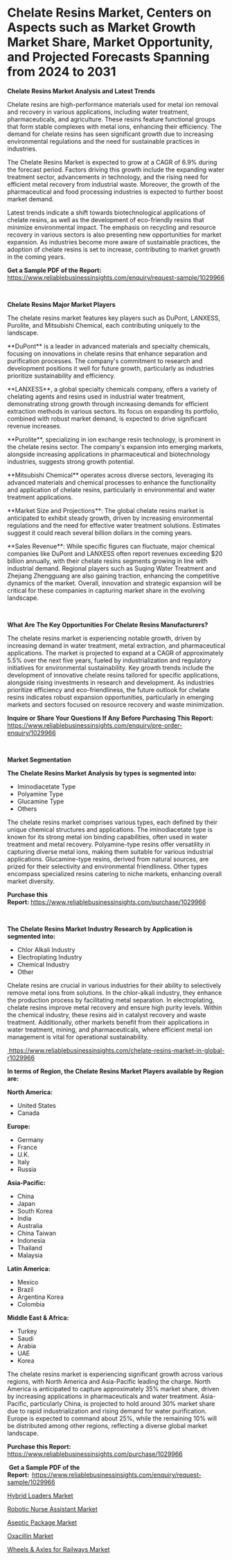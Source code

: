 <p><h1>Chelate Resins Market, Centers on Aspects such as Market Growth Market Share, Market Opportunity, and Projected Forecasts Spanning from 2024 to 2031</h1></p><p><strong>Chelate Resins Market Analysis and Latest Trends</strong></p>
<p><p>Chelate resins are high-performance materials used for metal ion removal and recovery in various applications, including water treatment, pharmaceuticals, and agriculture. These resins feature functional groups that form stable complexes with metal ions, enhancing their efficiency. The demand for chelate resins has seen significant growth due to increasing environmental regulations and the need for sustainable practices in industries.</p><p>The Chelate Resins Market is expected to grow at a CAGR of 6.9% during the forecast period. Factors driving this growth include the expanding water treatment sector, advancements in technology, and the rising need for efficient metal recovery from industrial waste. Moreover, the growth of the pharmaceutical and food processing industries is expected to further boost market demand.</p><p>Latest trends indicate a shift towards biotechnological applications of chelate resins, as well as the development of eco-friendly resins that minimize environmental impact. The emphasis on recycling and resource recovery in various sectors is also presenting new opportunities for market expansion. As industries become more aware of sustainable practices, the adoption of chelate resins is set to increase, contributing to market growth in the coming years.</p></p>
<p><strong>Get a Sample PDF of the Report:&nbsp;</strong> <a href="https://www.reliablebusinessinsights.com/enquiry/request-sample/1029966">https://www.reliablebusinessinsights.com/enquiry/request-sample/1029966</a></p>
<p>&nbsp;</p>
<p><strong>Chelate Resins Major Market Players</strong></p>
<p><p>The chelate resins market features key players such as DuPont, LANXESS, Purolite, and Mitsubishi Chemical, each contributing uniquely to the landscape. </p><p>**DuPont** is a leader in advanced materials and specialty chemicals, focusing on innovations in chelate resins that enhance separation and purification processes. The company's commitment to research and development positions it well for future growth, particularly as industries prioritize sustainability and efficiency. </p><p>**LANXESS**, a global specialty chemicals company, offers a variety of chelating agents and resins used in industrial water treatment, demonstrating strong growth through increasing demands for efficient extraction methods in various sectors. Its focus on expanding its portfolio, combined with robust market demand, is expected to drive significant revenue increases.</p><p>**Purolite**, specializing in ion exchange resin technology, is prominent in the chelate resins sector. The company's expansion into emerging markets, alongside increasing applications in pharmaceutical and biotechnology industries, suggests strong growth potential. </p><p>**Mitsubishi Chemical** operates across diverse sectors, leveraging its advanced materials and chemical processes to enhance the functionality and application of chelate resins, particularly in environmental and water treatment applications.</p><p>**Market Size and Projections**: The global chelate resins market is anticipated to exhibit steady growth, driven by increasing environmental regulations and the need for effective water treatment solutions. Estimates suggest it could reach several billion dollars in the coming years.</p><p>**Sales Revenue**: While specific figures can fluctuate, major chemical companies like DuPont and LANXESS often report revenues exceeding $20 billion annually, with their chelate resins segments growing in line with industrial demand. Regional players such as Suqing Water Treatment and Zhejiang Zhengguang are also gaining traction, enhancing the competitive dynamics of the market. Overall, innovation and strategic expansion will be critical for these companies in capturing market share in the evolving landscape.</p></p>
<p>&nbsp;</p>
<p><strong>What Are The Key Opportunities For Chelate Resins Manufacturers?</strong></p>
<p><p>The chelate resins market is experiencing notable growth, driven by increasing demand in water treatment, metal extraction, and pharmaceutical applications. The market is projected to expand at a CAGR of approximately 5.5% over the next five years, fueled by industrialization and regulatory initiatives for environmental sustainability. Key growth trends include the development of innovative chelate resins tailored for specific applications, alongside rising investments in research and development. As industries prioritize efficiency and eco-friendliness, the future outlook for chelate resins indicates robust expansion opportunities, particularly in emerging markets and sectors focused on resource recovery and waste minimization.</p></p>
<p><strong>Inquire or Share Your Questions If Any Before Purchasing This Report:</strong> <a href="https://www.reliablebusinessinsights.com/enquiry/pre-order-enquiry/1029966">https://www.reliablebusinessinsights.com/enquiry/pre-order-enquiry/1029966</a></p>
<p>&nbsp;</p>
<p><strong>Market Segmentation</strong></p>
<p><strong>The Chelate Resins Market Analysis by types is segmented into:</strong></p>
<p><ul><li>Iminodiacetate Type</li><li>Polyamine Type</li><li>Glucamine Type</li><li>Others</li></ul></p>
<p><p>The chelate resins market comprises various types, each defined by their unique chemical structures and applications. The iminodiacetate type is known for its strong metal ion binding capabilities, often used in water treatment and metal recovery. Polyamine-type resins offer versatility in capturing diverse metal ions, making them suitable for various industrial applications. Glucamine-type resins, derived from natural sources, are prized for their selectivity and environmental friendliness. Other types encompass specialized resins catering to niche markets, enhancing overall market diversity.</p></p>
<p><strong>Purchase this Report:&nbsp;</strong><a href="https://www.reliablebusinessinsights.com/purchase/1029966">https://www.reliablebusinessinsights.com/purchase/1029966</a></p>
<p>&nbsp;</p>
<p><strong>The Chelate Resins Market Industry Research by Application is segmented into:</strong></p>
<p><ul><li>Chlor Alkali Industry</li><li>Electroplating Industry</li><li>Chemical Industry</li><li>Other</li></ul></p>
<p><p>Chelate resins are crucial in various industries for their ability to selectively remove metal ions from solutions. In the chlor-alkali industry, they enhance the production process by facilitating metal separation. In electroplating, chelate resins improve metal recovery and ensure high purity levels. Within the chemical industry, these resins aid in catalyst recovery and waste treatment. Additionally, other markets benefit from their applications in water treatment, mining, and pharmaceuticals, where efficient metal ion management is vital for operational sustainability.</p></p>
<p><a href="https://www.reliablebusinessinsights.com/chelate-resins-market-in-global-r1029966">&nbsp;https://www.reliablebusinessinsights.com/chelate-resins-market-in-global-r1029966</a></p>
<p><strong>In terms of Region, the Chelate Resins Market Players available by Region are:</strong></p>
<p>
    <p> <strong> North America: </strong>
        <ul>
            <li>United States</li>
            <li>Canada</li>
        </ul>
        </p> 
    <p> <strong> Europe: </strong>
        <ul>
            <li>Germany</li>
            <li>France</li>
            <li>U.K.</li>
            <li>Italy</li>
            <li>Russia</li>
        </ul>
        </p> 
    <p> <strong> Asia-Pacific: </strong>
        <ul>
            <li>China</li>
            <li>Japan</li>
            <li>South Korea</li>
            <li>India</li>
            <li>Australia</li>
            <li>China Taiwan</li>
            <li>Indonesia</li>
            <li>Thailand</li>
            <li>Malaysia</li>
        </ul>
        </p> 
    <p> <strong> Latin America: </strong>
        <ul>
            <li>Mexico</li>
            <li>Brazil</li>
            <li>Argentina Korea</li>
            <li>Colombia</li>
        </ul>
        </p> 
    <p> <strong> Middle East & Africa: </strong>
        <ul>
            <li>Turkey</li>
            <li>Saudi</li>
            <li>Arabia</li>
            <li>UAE</li>
            <li>Korea</li>
        </ul>
    </p>
    </p>
<p><p>The chelate resins market is experiencing significant growth across various regions, with North America and Asia-Pacific leading the charge. North America is anticipated to capture approximately 35% market share, driven by increasing applications in pharmaceuticals and water treatment. Asia-Pacific, particularly China, is projected to hold around 30% market share due to rapid industrialization and rising demand for water purification. Europe is expected to command about 25%, while the remaining 10% will be distributed among other regions, reflecting a diverse global market landscape.</p></p>
<p><strong>Purchase this Report: </strong><a href="https://www.reliablebusinessinsights.com/purchase/1029966">https://www.reliablebusinessinsights.com/purchase/1029966</a></p>
<p>&nbsp;<strong>Get a Sample PDF of the Report:&nbsp;&nbsp;</strong><a href="https://www.reliablebusinessinsights.com/enquiry/request-sample/1029966">https://www.reliablebusinessinsights.com/enquiry/request-sample/1029966</a></p>
<p><strong></strong></p>
<p><p><a href="https://github.com/MaryNelson695/Market-Research-Report-List-1/blob/main/hybrid-loaders-market.md">Hybrid Loaders Market</a></p><p><a href="https://medium.com/@samleffler/the-robotic-nurse-assistant-market-has-experienced-impressive-growth-in-recent-years-expanding-6cda2b201d21">Robotic Nurse Assistant Market</a></p><p><a href="https://issuu.com/reportprime-2/docs/aseptic-package-market-size-2030.pp_1c8943d8cc4bdf">Aseptic Package Market</a></p><p><a href="https://www.linkedin.com/pulse/oxacillin-market-overview-global-trends-future-prospects-x801f?trackingId=b56LbPEsSFyLLwpCzv2sNw%3D%3D">Oxacillin Market</a></p><p><a href="https://github.com/gailasejs/Market-Research-Report-List-1/blob/main/wheels-axles-for-railways-market.md">Wheels & Axles for Railways Market</a></p></p>